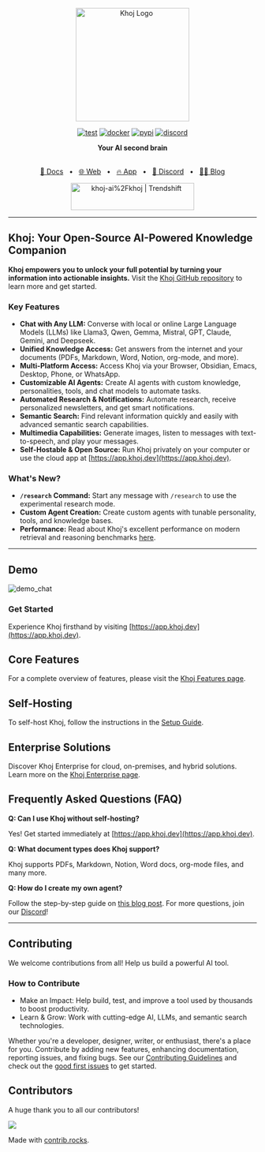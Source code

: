 <p align="center"><img src="https://assets.khoj.dev/khoj-logo-sideways-1200x540.png" width="230" alt="Khoj Logo"></p>

<div align="center">

[![test](https://github.com/khoj-ai/khoj/actions/workflows/test.yml/badge.svg)](https://github.com/khoj-ai/khoj/actions/workflows/test.yml)
[![docker](https://github.com/khoj-ai/khoj/actions/workflows/dockerize.yml/badge.svg)](https://github.com/khoj-ai/khoj/pkgs/container/khoj)
[![pypi](https://github.com/khoj-ai/khoj/actions/workflows/pypi.yml/badge.svg)](https://pypi.org/project/khoj/)
[![discord](https://img.shields.io/discord/1112065956647284756?style=plastic&label=discord)](https://discord.gg/BDgyabRM6e)

</div>

<div align="center">
<b>Your AI second brain</b>
</div>

<br />

<div align="center">

[📑 Docs](https://docs.khoj.dev)
<span>&nbsp;&nbsp;•&nbsp;&nbsp;</span>
[🌐 Web](https://khoj.dev)
<span>&nbsp;&nbsp;•&nbsp;&nbsp;</span>
[🔥 App](https://app.khoj.dev)
<span>&nbsp;&nbsp;•&nbsp;&nbsp;</span>
[💬 Discord](https://discord.gg/BDgyabRM6e)
<span>&nbsp;&nbsp;•&nbsp;&nbsp;</span>
[✍🏽 Blog](https://blog.khoj.dev)

<a href="https://trendshift.io/repositories/10318" target="_blank"><img src="https://trendshift.io/api/badge/repositories/10318" alt="khoj-ai%2Fkhoj | Trendshift" style="width: 250px; height: 55px;" width="250" height="55"/></a>

</div>

***

## Khoj: Your Open-Source AI-Powered Knowledge Companion

**Khoj empowers you to unlock your full potential by turning your information into actionable insights.**  Visit the [Khoj GitHub repository](https://github.com/khoj-ai/khoj) to learn more and get started.

### Key Features

*   **Chat with Any LLM:** Converse with local or online Large Language Models (LLMs) like Llama3, Qwen, Gemma, Mistral, GPT, Claude, Gemini, and Deepseek.
*   **Unified Knowledge Access:** Get answers from the internet and your documents (PDFs, Markdown, Word, Notion, org-mode, and more).
*   **Multi-Platform Access:** Access Khoj via your Browser, Obsidian, Emacs, Desktop, Phone, or WhatsApp.
*   **Customizable AI Agents:** Create AI agents with custom knowledge, personalities, tools, and chat models to automate tasks.
*   **Automated Research & Notifications:** Automate research, receive personalized newsletters, and get smart notifications.
*   **Semantic Search:** Find relevant information quickly and easily with advanced semantic search capabilities.
*   **Multimedia Capabilities:** Generate images, listen to messages with text-to-speech, and play your messages.
*   **Self-Hostable & Open Source:** Run Khoj privately on your computer or use the cloud app at [https://app.khoj.dev](https://app.khoj.dev).

### What's New?

*   **`/research` Command:** Start any message with `/research` to use the experimental research mode.
*   **Custom Agent Creation:** Create custom agents with tunable personality, tools, and knowledge bases.
*   **Performance:** Read about Khoj's excellent performance on modern retrieval and reasoning benchmarks [here](https://blog.khoj.dev/posts/evaluate-khoj-quality/).

***

## Demo

![demo_chat](https://github.com/khoj-ai/khoj/blob/master/documentation/assets/img/quadratic_equation_khoj_web.gif?raw=true)

### Get Started

Experience Khoj firsthand by visiting [https://app.khoj.dev](https://app.khoj.dev).

## Core Features

For a complete overview of features, please visit the [Khoj Features page](https://docs.khoj.dev/category/features).

## Self-Hosting

To self-host Khoj, follow the instructions in the [Setup Guide](https://docs.khoj.dev/get-started/setup).

## Enterprise Solutions

Discover Khoj Enterprise for cloud, on-premises, and hybrid solutions.  Learn more on the [Khoj Enterprise page](https://khoj.dev/teams).

## Frequently Asked Questions (FAQ)

**Q: Can I use Khoj without self-hosting?**

Yes! Get started immediately at [https://app.khoj.dev](https://app.khoj.dev).

**Q: What document types does Khoj support?**

Khoj supports PDFs, Markdown, Notion, Word docs, org-mode files, and many more.

**Q: How do I create my own agent?**

Follow the step-by-step guide on [this blog post](https://blog.khoj.dev/posts/create-agents-on-khoj/). For more questions, join our [Discord](https://discord.gg/BDgyabRM6e)!

***

## Contributing

We welcome contributions from all!  Help us build a powerful AI tool.

### How to Contribute

*   Make an Impact: Help build, test, and improve a tool used by thousands to boost productivity.
*   Learn & Grow: Work with cutting-edge AI, LLMs, and semantic search technologies.

Whether you're a developer, designer, writer, or enthusiast, there's a place for you.  Contribute by adding new features, enhancing documentation, reporting issues, and fixing bugs.  See our [Contributing Guidelines](https://docs.khoj.dev/contributing/development) and check out the [good first issues](https://github.com/khoj-ai/khoj/contribute) to get started.

## Contributors

A huge thank you to all our contributors!

<a href="https://github.com/khoj-ai/khoj/graphs/contributors">
  <img src="https://contrib.rocks/image?repo=khoj-ai/khoj" />
</a>

Made with [contrib.rocks](https://contrib.rocks).